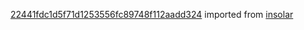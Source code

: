 [22441fdc1d5f71d1253556fc89748f112aadd324](https://github.com/insolar/insolar/commit/22441fdc1d5f71d1253556fc89748f112aadd324) imported from [insolar](https://github.com/insolar/insolar)
